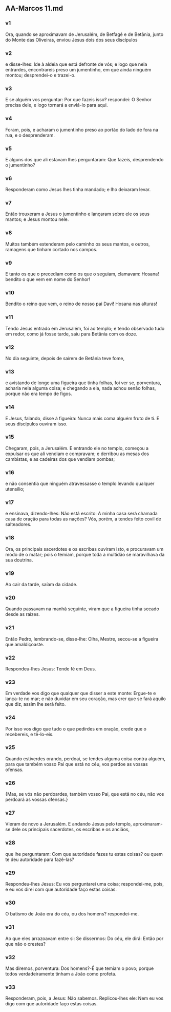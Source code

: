 ## AA-Marcos 11.md
### v1
 Ora, quando se aproximavam de Jerusalém, de Betfagé e de Betânia, junto do Monte das Oliveiras, enviou Jesus dois dos seus discípulos
### v2
 e disse-lhes: Ide à aldeia que está defronte de vós; e logo que nela entrardes, encontrareis preso um jumentinho, em que ainda ninguém montou; desprendei-o e trazei-o.
### v3
 E se alguém vos perguntar: Por que fazeis isso? respondei: O Senhor precisa dele, e logo tornará a enviá-lo para aqui.
### v4
 Foram, pois, e acharam o jumentinho preso ao portão do lado de fora na rua, e o desprenderam.
### v5
 E alguns dos que ali estavam lhes perguntaram: Que fazeis, desprendendo o jumentinho?
### v6
 Responderam como Jesus lhes tinha mandado; e lho deixaram levar.
### v7
 Então trouxeram a Jesus o jumentinho e lançaram sobre ele os seus mantos; e Jesus montou nele.
### v8
 Muitos também estenderam pelo caminho os seus mantos, e outros, ramagens que tinham cortado nos campos.
### v9
 E tanto os que o precediam como os que o seguiam, clamavam: Hosana! bendito o que vem em nome do Senhor!
### v10
 Bendito o reino que vem, o reino de nosso pai Davi! Hosana nas alturas!
### v11
 Tendo Jesus entrado em Jerusalém, foi ao templo; e tendo observado tudo em redor, como já fosse tarde, saiu para Betânia com os doze.
### v12
 No dia seguinte, depois de saírem de Betânia teve fome,
### v13
 e avistando de longe uma figueira que tinha folhas, foi ver se, porventura, acharia nela alguma coisa; e chegando a ela, nada achou senão folhas, porque não era tempo de figos.
### v14
 E Jesus, falando, disse à figueira: Nunca mais coma alguém fruto de ti. E seus discípulos ouviram isso.
### v15
 Chegaram, pois, a Jerusalém. E entrando ele no templo, começou a expulsar os que ali vendiam e compravam; e derribou as mesas dos cambistas, e as cadeiras dos que vendiam pombas;
### v16
 e não consentia que ninguém atravessasse o templo levando qualquer utensílio;
### v17
 e ensinava, dizendo-lhes: Não está escrito: A minha casa será chamada casa de oração para todas as nações? Vós, porém, a tendes feito covil de salteadores.
### v18
 Ora, os principais sacerdotes e os escribas ouviram isto, e procuravam um modo de o matar; pois o temiam, porque toda a multidão se maravilhava da sua doutrina.
### v19
 Ao cair da tarde, saíam da cidade.
### v20
 Quando passavam na manhã seguinte, viram que a figueira tinha secado desde as raízes.
### v21
 Então Pedro, lembrando-se, disse-lhe: Olha, Mestre, secou-se a figueira que amaldiçoaste.
### v22
 Respondeu-lhes Jesus: Tende fé em Deus.
### v23
 Em verdade vos digo que qualquer que disser a este monte: Ergue-te e lança-te no mar; e não duvidar em seu coração, mas crer que se fará aquilo que diz, assim lhe será feito.
### v24
 Por isso vos digo que tudo o que pedirdes em oração, crede que o recebereis, e tê-lo-eis.
### v25
 Quando estiverdes orando, perdoai, se tendes alguma coisa contra alguém, para que também vosso Pai que está no céu, vos perdoe as vossas ofensas.
### v26
 {Mas, se vós não perdoardes, também vosso Pai, que está no céu, não vos perdoará as vossas ofensas.}
### v27
 Vieram de novo a Jerusalém. E andando Jesus pelo templo, aproximaram-se dele os principais sacerdotes, os escribas e os anciãos,
### v28
 que lhe perguntaram: Com que autoridade fazes tu estas coisas? ou quem te deu autoridade para fazê-las?
### v29
 Respondeu-lhes Jesus: Eu vos perguntarei uma coisa; respondei-me, pois, e eu vos direi com que autoridade faço estas coisas.
### v30
 O batismo de João era do céu, ou dos homens? respondei-me.
### v31
 Ao que eles arrazoavam entre si: Se dissermos: Do céu, ele dirá: Então por que não o crestes?
### v32
 Mas diremos, porventura: Dos homens?-É que temiam o povo; porque todos verdadeiramente tinham a João como profeta.
### v33
 Responderam, pois, a Jesus: Não sabemos. Replicou-lhes ele: Nem eu vos digo com que autoridade faço estas coisas.
